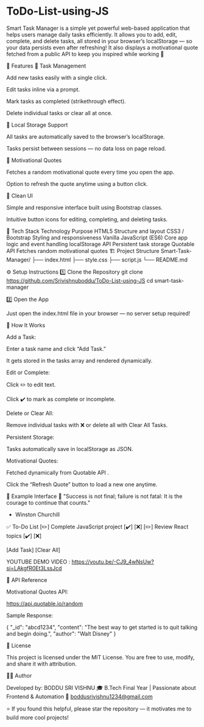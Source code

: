 # ToDo-List-using-JS

Smart Task Manager is a simple yet powerful web-based application that helps users manage daily tasks efficiently.
It allows you to add, edit, complete, and delete tasks, all stored in your browser’s localStorage — so your data persists even after refreshing!
It also displays a motivational quote fetched from a public API to keep you inspired while working 💪

🚀 Features
📝 Task Management

Add new tasks easily with a single click.

Edit tasks inline via a prompt.

Mark tasks as completed (strikethrough effect).

Delete individual tasks or clear all at once.

💾 Local Storage Support

All tasks are automatically saved to the browser’s localStorage.

Tasks persist between sessions — no data loss on page reload.

💬 Motivational Quotes

Fetches a random motivational quote every time you open the app.

Option to refresh the quote anytime using a button click.

🎨 Clean UI

Simple and responsive interface built using Bootstrap classes.

Intuitive button icons for editing, completing, and deleting tasks.

🧠 Tech Stack
Technology	Purpose
HTML5	Structure and layout
CSS3 / Bootstrap	Styling and responsiveness
Vanilla JavaScript (ES6)	Core app logic and event handling
localStorage API	Persistent task storage
Quotable API	Fetches random motivational quotes
🏗️ Project Structure
Smart-Task-Manager/
├── index.html
├── style.css
├── script.js
└── README.md

⚙️ Setup Instructions
1️⃣ Clone the Repository
git clone https://github.com/Srivishnuboddu/ToDo-List-using-JS
cd smart-task-manager

2️⃣ Open the App

Just open the index.html file in your browser — no server setup required!

🧩 How It Works

Add a Task:

Enter a task name and click “Add Task.”

It gets stored in the tasks array and rendered dynamically.

Edit or Complete:

Click ✏️ to edit text.

Click ✔️ to mark as complete or incomplete.

Delete or Clear All:

Remove individual tasks with ❌ or delete all with Clear All Tasks.

Persistent Storage:

Tasks automatically save in localStorage as JSON.

Motivational Quotes:

Fetched dynamically from Quotable API
.

Click the “Refresh Quote” button to load a new one anytime.

🧾 Example Interface
🧠 "Success is not final; failure is not fatal: It is the courage to continue that counts."
- Winston Churchill

✅ To-Do List
[✏️] Complete JavaScript project     [✔️]   [❌]
[✏️] Review React topics             [✔️]   [❌]

[Add Task] [Clear All]

YOUTUBE DEMO VIDEO : https://youtu.be/-CJ9_4wNsUw?si=LAkgfR0Et3LssJcd

🔗 API Reference

Motivational Quotes API:

https://api.quotable.io/random

Sample Response:

{
  "_id": "abcd1234",
  "content": "The best way to get started is to quit talking and begin doing.",
  "author": "Walt Disney"
}

🪪 License

This project is licensed under the MIT License.
You are free to use, modify, and share it with attribution.

👨‍💻 Author

Developed by: BODDU SRI VISHNU
🎓 B.Tech Final Year | Passionate about Frontend & Automation
📧 boddusrivishnu1234@gmail.com

⭐ If you found this helpful, please star the repository — it motivates me to build more cool projects!
